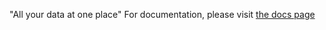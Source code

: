 "All your data at one place"
For documentation, please visit [the docs page](http://docs.fluentd.org)
